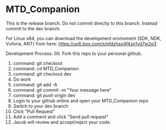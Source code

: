 MTD_Companion
=============

This is the release branch. Do not commit directly to this branch. Instead commit to the dev branch.

For Linux x64, you can download the development enviroment (SDK, NDK, Vuforia, ANT) from here:
https://uofi.box.com/s/nfdzhso4f4zo1vd7w2q3

Development Process:
00. Fork this repo to your personal github.
01. command: git checkout <url>
02. command: cd MTD_Companion
03. command: git checkout dev
04. Do work
05. command: git add -A
06. command: git commit -m "Your message here"
07. command: git push origin dev
08. Login to your github online and open your MTD_Companion repo
09. Switch to your dev branch
10. Click "Pull Request"
11. Add a comment and click "Send pull request"
12. Jacob will review and accept/reject your code.